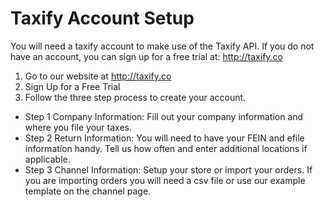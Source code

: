 # Taxify Account Setup

You will need a taxify account to make use of the Taxify API. If you do not have an account, you can sign up for a free trial at: http://taxify.co

1. Go to our website at http://taxify.co
2. Sign Up for a Free Trial
3. Follow the three step process to create your account. 
 * Step 1 Company Information: Fill out your company information and where you file your taxes.
 * Step 2 Return Information: You will need to have your FEIN and efile information handy. Tell us how often and enter additional locations if applicable.
 * Step 3 Channel Information: Setup your store or import your orders. If you are importing orders you will need a csv file or use our example template on the channel page. 
